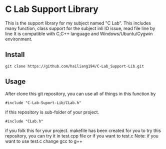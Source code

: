 # C Lab Support Library

This is the support library for my subject named "C Lab". This includes many function, class support for the subject inli IO issue, read file line by line
It is compatible with C,C++ language and Windows/Ubuntu/Cygwin environment.
## Install

```
git clone https://github.com/hailiang194/C-Lab_Support-Lib.git
```

## Usage

After clone this git repository, you can use all of things in this function by
```
#include "C-Lab-Suport-Lib/CLab.h"
```
if this repository is sub-folder of your project.
```
#include "CLab.h"
```
if you folk this for your project.
makefile has been created for you to try this repository, you can try it in test.cpp file or if you want to test.c
Note: if you want to use test.c change gcc to g++